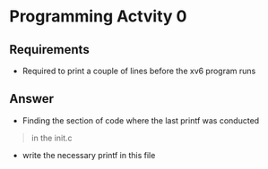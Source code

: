 # Programming Actvity 0
## Requirements
- Required to print a couple of lines before the xv6 program runs

## Answer
- Finding the section of code where the last printf was conducted
> in the init.c
- write the necessary printf in this file
